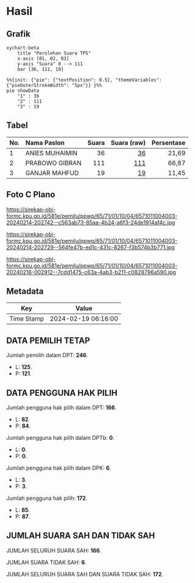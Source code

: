 # Hasil

## Grafik

```mermaid
xychart-beta
    title "Perolehan Suara TPS"
    x-axis [01, 02, 03]
    y-axis "Suara" 0 --> 111
    bar [36, 111, 19]
```

```mermaid
%%{init: {"pie": {"textPosition": 0.5}, "themeVariables": {"pieOuterStrokeWidth": "5px"}} }%%
pie showData
    "1" : 36
    "2" : 111
    "3" : 19
```

## Tabel

| No. | Nama Paslon    | Suara | Suara (raw) | Persentase |
|:--- |:-------------- | -----:| -----------:| ----------:|
| 1   | ANIES MUHAIMIN | 36    | [36][p-1]   | 21,69      |
| 2   | PRABOWO GIBRAN | 111   | [111][p-2]  | 66,87      |
| 3   | GANJAR MAHFUD  | 19    | [19][p-3]   | 11,45      |


[p-1]: https://github.com/gigit-pemilu/pemilu-2024-65-kalimantan-utara/blob/main/pilpres/hitung-suara/sub/65-kalimantan-utara/sub/71-kota-tarakan/sub/01-tarakan-barat/sub/1004-karang-balik/sub/003-tps/sub/paslon-1.txt
[p-2]: https://github.com/gigit-pemilu/pemilu-2024-65-kalimantan-utara/blob/main/pilpres/hitung-suara/sub/65-kalimantan-utara/sub/71-kota-tarakan/sub/01-tarakan-barat/sub/1004-karang-balik/sub/003-tps/sub/paslon-2.txt
[p-3]: https://github.com/gigit-pemilu/pemilu-2024-65-kalimantan-utara/blob/main/pilpres/hitung-suara/sub/65-kalimantan-utara/sub/71-kota-tarakan/sub/01-tarakan-barat/sub/1004-karang-balik/sub/003-tps/sub/paslon-3.txt

## Foto C Plano

https://sirekap-obj-formc.kpu.go.id/581e/pemilu/ppwp/65/71/01/10/04/6571011004003-20240214-202742--c563ab73-85aa-4b24-a6f3-24de1914af4c.jpg

https://sirekap-obj-formc.kpu.go.id/581e/pemilu/ppwp/65/71/01/10/04/6571011004003-20240214-202729--564fe47b-ed1c-431c-8267-f3b574b3b771.jpg

https://sirekap-obj-formc.kpu.go.id/581e/pemilu/ppwp/65/71/01/10/04/6571011004003-20240216-002912--7cdd1475-c63a-4ab3-b211-c0828796a590.jpg


## Metadata

| Key        | Value               |
| ---------- | ------------------- |
| Time Stamp | 2024-02-19 06:16:00 |


## DATA PEMILIH TETAP

Jumlah pemilih dalam DPT: **246**.
 * L: **125**.
 * P: **121**.

## DATA PENGGUNA HAK PILIH

Jumlah pengguna hak pilih dalam DPT: **166**.
 * L: **82**.
 * P: **84**.

Jumlah pengguna hak pilih dalam DPTb: **0**.
 * L: **0**.
 * P: **0**.

Jumlah pengguna hak pilih dalam DPK: **6**.
 * L: **3**.
 * P: **3**.

Jumlah pengguna hak pilih: **172**.
 * L: **85**.
 * P: **87**.

## JUMLAH SUARA SAH DAN TIDAK SAH

JUMLAH SELURUH SUARA SAH: **166**.

JUMLAH SUARA TIDAK SAH: **6**.

JUMLAH SELURUH SUARA SAH DAN SUARA TIDAK SAH: **172**.


